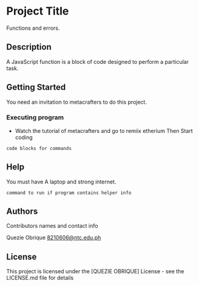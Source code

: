 # Project Title

Functions and errors.

## Description

A JavaScript function is a block of code designed to perform a particular task.


## Getting Started

You need an invitation to metacrafters to do this project.
### Executing program

* Watch the tutorial of metacrafters and go to remiix etherium
Then Start coding
```
code blocks for commands
```

## Help

You must have A laptop and strong internet.
```
command to run if program contains helper info
```

## Authors

Contributors names and contact info

Quezie Obrique 
8210606@ntc.edu.ph
## License

This project is licensed under the [QUEZIE OBRIQUE] License - see the LICENSE.md file for details
